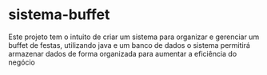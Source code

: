 # sistema-buffet
Este projeto tem o intuito de criar um sistema para organizar e gerenciar um buffet de festas, utilizando java e um banco de dados o sistema permitirá armazenar dados de forma organizada para aumentar a eficiência do negócio
